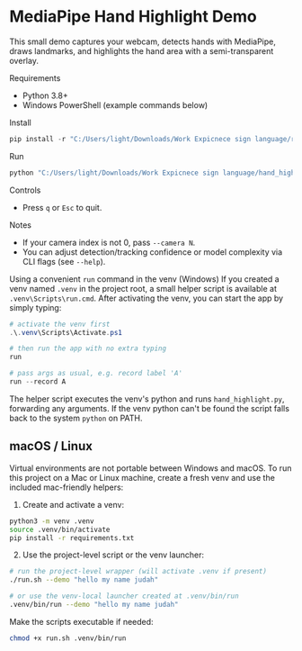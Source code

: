 # MediaPipe Hand Highlight Demo

This small demo captures your webcam, detects hands with MediaPipe, draws landmarks, and highlights the hand area with a semi-transparent overlay.

Requirements
- Python 3.8+
- Windows PowerShell (example commands below)

Install
```powershell
pip install -r "C:/Users/light/Downloads/Work Expicnece sign language/requirements.txt"
```

Run
```powershell
python "C:/Users/light/Downloads/Work Expicnece sign language/hand_highlight.py"
```

Controls
- Press `q` or `Esc` to quit.

Notes
- If your camera index is not 0, pass `--camera N`.
- You can adjust detection/tracking confidence or model complexity via CLI flags (see `--help`).

Using a convenient `run` command in the venv (Windows)
If you created a venv named `.venv` in the project root, a small helper script is available at
`.venv\Scripts\run.cmd`. After activating the venv, you can start the app by simply typing:

```powershell
# activate the venv first
.\.venv\Scripts\Activate.ps1

# then run the app with no extra typing
run

# pass args as usual, e.g. record label 'A'
run --record A
```

The helper script executes the venv's python and runs `hand_highlight.py`, forwarding any arguments.
If the venv python can't be found the script falls back to the system `python` on PATH.

macOS / Linux
----------------
Virtual environments are not portable between Windows and macOS. To run this project on a Mac or Linux machine, create a fresh venv and use the included mac-friendly helpers:

1. Create and activate a venv:

```bash
python3 -m venv .venv
source .venv/bin/activate
pip install -r requirements.txt
```

2. Use the project-level script or the venv launcher:

```bash
# run the project-level wrapper (will activate .venv if present)
./run.sh --demo "hello my name judah"

# or use the venv-local launcher created at .venv/bin/run
.venv/bin/run --demo "hello my name judah"
```

Make the scripts executable if needed:

```bash
chmod +x run.sh .venv/bin/run
```
